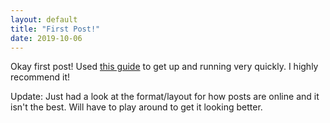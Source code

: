 ```yaml
---
layout: default
title: "First Post!"
date: 2019-10-06
---
```


Okay first post! Used [this guide](http://jmcglone.com/guides/github-pages/) to get up and running very quickly. I highly recommend it!

Update: Just had a look at the format/layout for how posts are online and it isn't the best. Will have to play around to get it looking better. 
